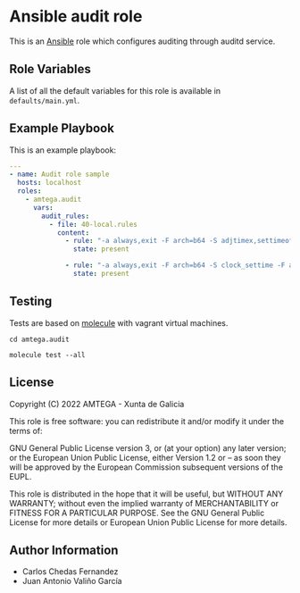 # Ansible audit role

This is an [Ansible](http://www.ansible.com) role which configures auditing through auditd service.

## Role Variables

A list of all the default variables for this role is available in `defaults/main.yml`.

## Example Playbook

This is an example playbook:

``` yaml
---
- name: Audit role sample
  hosts: localhost
  roles:  
    - amtega.audit
      vars:
        audit_rules:
          - file: 40-local.rules
            content:
              - rule: "-a always,exit -F arch=b64 -S adjtimex,settimeofday -F key=time-change"
                state: present

              - rule: "-a always,exit -F arch=b64 -S clock_settime -F a0=0x0 -F key=time-change"
                state: present
```

## Testing

Tests are based on [molecule](https://molecule.readthedocs.io/en/latest/installation.html) with vagrant virtual machines.

```shell
cd amtega.audit

molecule test --all
```

## License

Copyright (C) 2022 AMTEGA - Xunta de Galicia

This role is free software: you can redistribute it and/or modify it under the terms of:

GNU General Public License version 3, or (at your option) any later version; or the European Union Public License, either Version 1.2 or – as soon they will be approved by the European Commission ­subsequent versions of the EUPL.

This role is distributed in the hope that it will be useful, but WITHOUT ANY WARRANTY; without even the implied warranty of MERCHANTABILITY or FITNESS FOR A PARTICULAR PURPOSE.  See the GNU General Public License for more details or European Union Public License for more details.

## Author Information

- Carlos Chedas Fernandez
- Juan Antonio Valiño García
